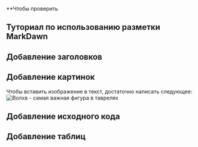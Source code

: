 








**Чтобы проверить




## Туториал по использованию разметки MarkDawn

## Добавление заголовков




## Добавление картинок

Чтобы вставить изображение в текст, достаточно написать следующее:
![Волхв - самая важная фигура в таврелях](Волхв.jpg)

## Добавление исходного кода




## Добавление таблиц